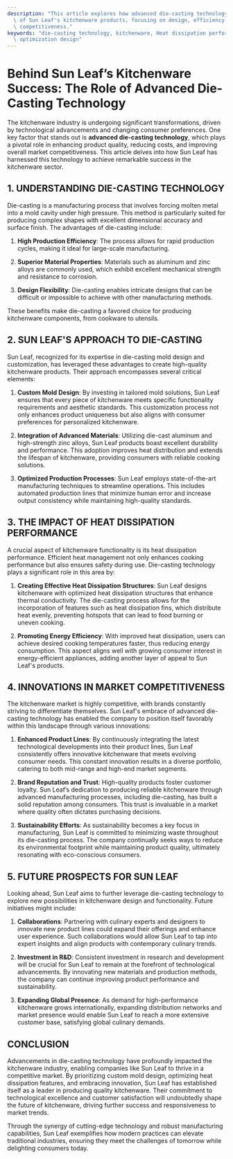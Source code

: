 ```yaml
---
description: "This article explores how advanced die-casting technology contributes to the success\
  \ of Sun Leaf's kitchenware products, focusing on design, efficiency, and market\
  \ competitiveness."
keywords: "die-casting technology, kitchenware, Heat dissipation performance, Heat dissipation\
  \ optimization design"
---
```

# Behind Sun Leaf’s Kitchenware Success: The Role of Advanced Die-Casting Technology

The kitchenware industry is undergoing significant transformations, driven by technological advancements and changing consumer preferences. One key factor that stands out is **advanced die-casting technology**, which plays a pivotal role in enhancing product quality, reducing costs, and improving overall market competitiveness. This article delves into how Sun Leaf has harnessed this technology to achieve remarkable success in the kitchenware sector.

## 1. UNDERSTANDING DIE-CASTING TECHNOLOGY

Die-casting is a manufacturing process that involves forcing molten metal into a mold cavity under high pressure. This method is particularly suited for producing complex shapes with excellent dimensional accuracy and surface finish. The advantages of die-casting include:

1. **High Production Efficiency**: The process allows for rapid production cycles, making it ideal for large-scale manufacturing.
   
2. **Superior Material Properties**: Materials such as aluminum and zinc alloys are commonly used, which exhibit excellent mechanical strength and resistance to corrosion.

3. **Design Flexibility**: Die-casting enables intricate designs that can be difficult or impossible to achieve with other manufacturing methods.

These benefits make die-casting a favored choice for producing kitchenware components, from cookware to utensils.

## 2. SUN LEAF'S APPROACH TO DIE-CASTING

Sun Leaf, recognized for its expertise in die-casting mold design and customization, has leveraged these advantages to create high-quality kitchenware products. Their approach encompasses several critical elements:

1. **Custom Mold Design**: By investing in tailored mold solutions, Sun Leaf ensures that every piece of kitchenware meets specific functionality requirements and aesthetic standards. This customization process not only enhances product uniqueness but also aligns with consumer preferences for personalized kitchenware.

2. **Integration of Advanced Materials**: Utilizing die-cast aluminum and high-strength zinc alloys, Sun Leaf products boast excellent durability and performance. This adoption improves heat distribution and extends the lifespan of kitchenware, providing consumers with reliable cooking solutions.

3. **Optimized Production Processes**: Sun Leaf employs state-of-the-art manufacturing techniques to streamline operations. This includes automated production lines that minimize human error and increase output consistency while maintaining high-quality standards.

## 3. THE IMPACT OF HEAT DISSIPATION PERFORMANCE

A crucial aspect of kitchenware functionality is its heat dissipation performance. Efficient heat management not only enhances cooking performance but also ensures safety during use. Die-casting technology plays a significant role in this area by:

1. **Creating Effective Heat Dissipation Structures**: Sun Leaf designs kitchenware with optimized heat dissipation structures that enhance thermal conductivity. The die-casting process allows for the incorporation of features such as heat dissipation fins, which distribute heat evenly, preventing hotspots that can lead to food burning or uneven cooking.

2. **Promoting Energy Efficiency**: With improved heat dissipation, users can achieve desired cooking temperatures faster, thus reducing energy consumption. This aspect aligns well with growing consumer interest in energy-efficient appliances, adding another layer of appeal to Sun Leaf's products.

## 4. INNOVATIONS IN MARKET COMPETITIVENESS

The kitchenware market is highly competitive, with brands constantly striving to differentiate themselves. Sun Leaf's embrace of advanced die-casting technology has enabled the company to position itself favorably within this landscape through various innovations:

1. **Enhanced Product Lines**: By continuously integrating the latest technological developments into their product lines, Sun Leaf consistently offers innovative kitchenware that meets evolving consumer needs. This constant innovation results in a diverse portfolio, catering to both mid-range and high-end market segments.

2. **Brand Reputation and Trust**: High-quality products foster customer loyalty. Sun Leaf’s dedication to producing reliable kitchenware through advanced manufacturing processes, including die-casting, has built a solid reputation among consumers. This trust is invaluable in a market where quality often dictates purchasing decisions.

3. **Sustainability Efforts**: As sustainability becomes a key focus in manufacturing, Sun Leaf is committed to minimizing waste throughout its die-casting process. The company continually seeks ways to reduce its environmental footprint while maintaining product quality, ultimately resonating with eco-conscious consumers.

## 5. FUTURE PROSPECTS FOR SUN LEAF

Looking ahead, Sun Leaf aims to further leverage die-casting technology to explore new possibilities in kitchenware design and functionality. Future initiatives might include:

1. **Collaborations**: Partnering with culinary experts and designers to innovate new product lines could expand their offerings and enhance user experience. Such collaborations would allow Sun Leaf to tap into expert insights and align products with contemporary culinary trends.

2. **Investment in R&D**: Consistent investment in research and development will be crucial for Sun Leaf to remain at the forefront of technological advancements. By innovating new materials and production methods, the company can continue improving product performance and sustainability.

3. **Expanding Global Presence**: As demand for high-performance kitchenware grows internationally, expanding distribution networks and market presence would enable Sun Leaf to reach a more extensive customer base, satisfying global culinary demands.

## CONCLUSION

Advancements in die-casting technology have profoundly impacted the kitchenware industry, enabling companies like Sun Leaf to thrive in a competitive market. By prioritizing custom mold design, optimizing heat dissipation features, and embracing innovation, Sun Leaf has established itself as a leader in producing quality kitchenware. Their commitment to technological excellence and customer satisfaction will undoubtedly shape the future of kitchenware, driving further success and responsiveness to market trends. 

Through the synergy of cutting-edge technology and robust manufacturing capabilities, Sun Leaf exemplifies how modern practices can elevate traditional industries, ensuring they meet the challenges of tomorrow while delighting consumers today.
